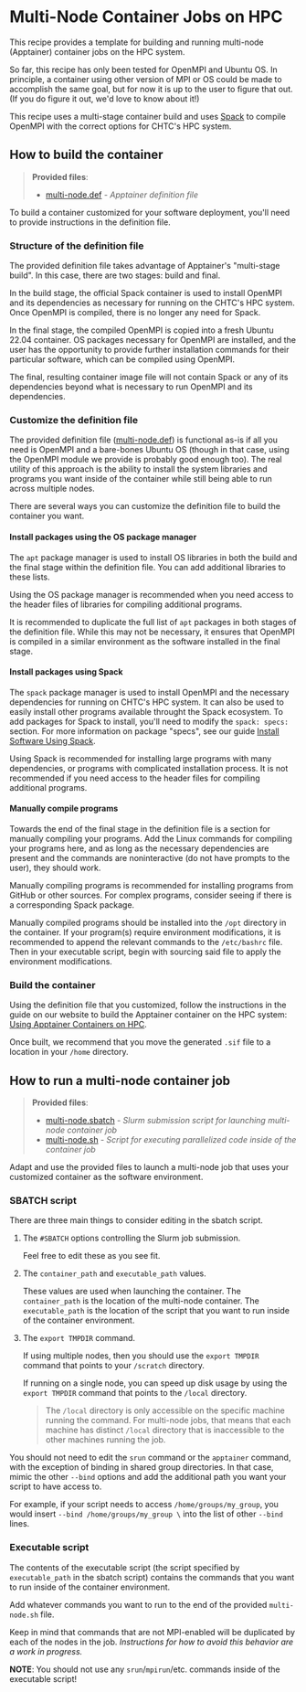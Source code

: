 # Multi-Node Container Jobs on HPC

This recipe provides a template for building and running multi-node (Apptainer)
container jobs on the HPC system.

So far, this recipe has only been tested for OpenMPI and Ubuntu OS.
In principle, a container using other version of MPI or OS could be made to
accomplish the same goal, but for now it is up to the user to figure that out.
(If you do figure it out, we'd love to know about it!)

This recipe uses a multi-stage container build and uses
[Spack](https://spack.io/) to compile OpenMPI with the correct options for
CHTC's HPC system.

## How to build the container

> **Provided files**:
>
> * [multi-node.def](multi-node.def) - *Apptainer definition file*
>

To build a container customized for your software deployment, you'll need to provide
instructions in the definition file.

### Structure of the definition file

The provided definition file takes advantage of Apptainer's "multi-stage build".
In this case, there are two stages: build and final. 

In the build stage, the official Spack container is used to install OpenMPI
and its dependencies as necessary for running on the CHTC's HPC system.
Once OpenMPI is compiled, there is no longer any need for Spack.

In the final stage, the compiled OpenMPI is copied into a fresh Ubuntu 22.04
container.
OS packages necessary for OpenMPI are installed, and the user has the opportunity
to provide further installation commands for their particular software, 
which can be compiled using OpenMPI. 

The final, resulting container image file will not contain Spack or any of its
dependencies beyond what is necessary to run OpenMPI and its dependencies.

### Customize the definition file

The provided definition file ([multi-node.def](multi-node.def)) is functional
as-is if all you need is OpenMPI and a bare-bones Ubuntu OS (though in that
case, using the OpenMPI module we provide is probably good enough too).
The real utility of this approach is the ability to install the system libraries
and programs you want inside of the container while still being able to run
across multiple nodes.

There are several ways you can customize the definition file to build the
container you want.

#### Install packages using the OS package manager

The `apt` package manager is used to install OS libraries in both the build and
the final stage within the definition file.
You can add additional libraries to these lists. 

Using the OS package manager is recommended when you need access to the header
files of libraries for compiling additional programs.

It is recommended to duplicate the full list of `apt` packages in both stages
of the definition file.
While this may not be necessary, it ensures that OpenMPI is compiled in a 
similar environment as the software installed in the final stage.

#### Install packages using Spack

The `spack` package manager is used to install OpenMPI and the necessary dependencies
for running on CHTC's HPC system. 
It can also be used to easily install other programs available throught the Spack ecosystem.
To add packages for Spack to install, you'll need to modify the `spack: specs:` section. 
For more information on package "specs", see our guide [Install Software Using Spack](https://chtc.cs.wisc.edu/uw-research-computing/hpc-spack-install#d-adding-package-specifications-to-the-environment).

Using Spack is recommended for installing large programs with many dependencies,
or programs with complicated installation process.
It is not recommended if you need access to the header files for compiling additional programs.

#### Manually compile programs

Towards the end of the final stage in the definition file is a section for 
manually compiling your programs.
Add the Linux commands for compiling your programs here,
and as long as the necessary dependencies are present and the commands are
noninteractive (do not have prompts to the user), 
they should work.

Manually compiling programs is recommended for installing programs from GitHub
or other sources. 
For complex programs, consider seeing if there is a corresponding Spack package.

Manually compiled programs should be installed into the `/opt` directory in the container.
If your program(s) require environment modifications, it is recommended to 
append the relevant commands to the `/etc/bashrc` file.
Then in your executable script, begin with sourcing said file to apply the environment modifications.

### Build the container

Using the definition file that you customized, follow the instructions in the
guide on our website to build the Apptainer container on the HPC system:
[Using Apptainer Containers on HPC](https://chtc.cs.wisc.edu/uw-research-computing/apptainer-hpc).

Once built, we recommend that you move the generated `.sif` file to a location
in your `/home` directory.

## How to run a multi-node container job

> **Provided files**:
>
> * [multi-node.sbatch](multi-node.sbatch) - *Slurm submission script for
                                             launching multi-node container job*
> * [multi-node.sh](multi-node.sh) - *Script for executing parallelized
                                     code inside of the container job*
>

Adapt and use the provided files to launch a multi-node job that uses your
customized container as the software environment.

### SBATCH script

There are three main things to consider editing in the sbatch script.

1. The `#SBATCH` options controlling the Slurm job submission. 

   Feel free to edit these as you see fit.

2. The `container_path` and `executable_path` values.

   These values are used when launching the container.
   The `container_path` is the location of the multi-node container.
   The `executable_path` is the location of the script that you want
   to run inside of the container environment.

3. The `export TMPDIR` command.

   If using multiple nodes, then you should use the `export TMPDIR` 
   command that points to your `/scratch` directory.

   If running on a single node, you can speed up disk usage by using
   the `export TMPDIR` command that points to the `/local` directory.

   > The `/local` directory is only accessible on the specific machine
   > running the command. For multi-node jobs, that means that each
   > machine has distinct `/local` directory that is inaccessible to
   > the other machines running the job.

You should not need to edit the `srun` command or the `apptainer` command,
with the exception of binding in shared group directories. 
In that case, mimic the other `--bind` options and add the additional path
you want your script to have access to.

For example, if your script needs to access `/home/groups/my_group`, you would 
insert `--bind /home/groups/my_group \` into the list of other `--bind` lines.

### Executable script

The contents of the executable script (the script specified by `executable_path` in
the sbatch script) contains the commands that you want to run inside of the container
environment.

Add whatever commands you want to run to the end of the provided `multi-node.sh` file.

Keep in mind that commands that are not MPI-enabled will be duplicated by each of the 
nodes in the job. 
*Instructions for how to avoid this behavior are a work in progress.*

**NOTE**: You should not use any `srun`/`mpirun`/etc. commands inside of the executable script!



